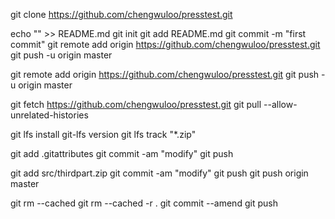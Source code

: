 git clone https://github.com/chengwuloo/presstest.git

echo "" >> README.md
git init
git add README.md
git commit -m "first commit"
git remote add origin https://github.com/chengwuloo/presstest.git
git push -u origin master

git remote add origin https://github.com/chengwuloo/presstest.git
git push -u origin master

git fetch https://github.com/chengwuloo/presstest.git
git pull --allow-unrelated-histories

git lfs install
git-lfs version
git lfs track "*.zip"

git add .gitattributes
git commit -am "modify"
git push

git add src/thirdpart.zip
git commit -am "modify"
git push
git push origin master

git rm --cached 
git rm --cached -r .
git commit --amend
git push